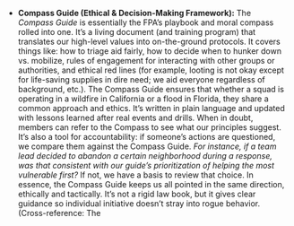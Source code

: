 - **Compass Guide (Ethical & Decision-Making Framework):** The _Compass Guide_ is essentially the FPA’s playbook and moral compass rolled into one. It’s a living document (and training program) that translates our high-level values into on-the-ground protocols. It covers things like: how to triage aid fairly, how to decide when to hunker down vs. mobilize, rules of engagement for interacting with other groups or authorities, and ethical red lines (for example, looting is not okay except for life-saving supplies in dire need; we aid everyone regardless of background, etc.). The Compass Guide ensures that whether a squad is operating in a wildfire in California or a flood in Florida, they share a common approach and ethics. It’s written in plain language and updated with lessons learned after real events and drills. When in doubt, members can refer to the Compass to see what our principles suggest. It’s also a tool for accountability: if someone’s actions are questioned, we compare them against the Compass Guide. _For instance, if a team lead decided to abandon a certain neighborhood during a response, was that consistent with our guide’s prioritization of helping the most vulnerable first?_ If not, we have a basis to review that choice. In essence, the Compass Guide keeps us all pointed in the same direction, ethically and tactically. It’s not a rigid law book, but it gives clear guidance so individual initiative doesn’t stray into rogue behavior. (Cross-reference: The